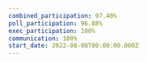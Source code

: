 ```yaml
---
combined_participation: 97.40%
poll_participation: 96.88%
exec_participation: 100%
communication: 100%
start_date: 2022-08-08T00:00:00.000Z
---
```

